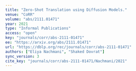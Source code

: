 ```yaml
---
title: "Zero-Shot Translation using Diffusion Models."
venue: "CoRR"
volume: "abs/2111.01471"
year: 2021
type: "Informal Publications"
access: "open"
key: "journals/corr/abs-2111-01471"
ee: "https://arxiv.org/abs/2111.01471"
url: "https://dblp.org/rec/journals/corr/abs-2111-01471"
authors: ["Eliya Nachmani", "Shaked Dovrat"]
sync_version: 3
cite_key: "journals/corr/abs-2111-01471/Nachmani/2021"
---
```

